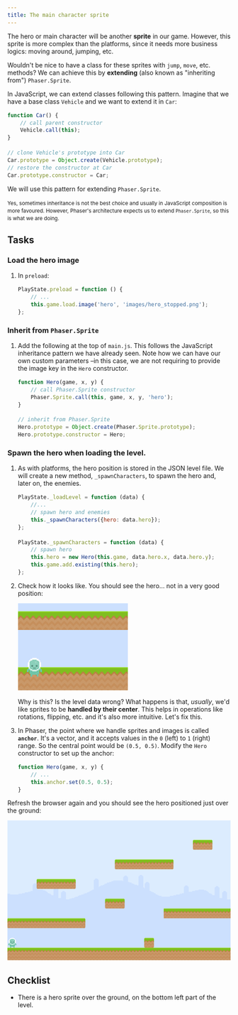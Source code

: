 ```yaml
---
title: The main character sprite
---
```


The hero or main character will be another **sprite** in our game. However, this sprite is more complex than the platforms, since it needs more business logics: moving around, jumping, etc.

Wouldn't be nice to have a class for these sprites with `jump`, `move`, etc. methods? We can achieve this by **extending** (also known as "inheriting from") `Phaser.Sprite`.

In JavaScript, we can extend classes following this pattern. Imagine that we have a base class `Vehicle` and we want to extend it in `Car`:

```js
function Car() {
    // call parent constructor
    Vehicle.call(this);
}

// clone Vehicle's prototype into Car
Car.prototype = Object.create(Vehicle.prototype);
// restore the constructor at Car
Car.prototype.constructor = Car;
```

We will use this pattern for extending `Phaser.Sprite`.

<small>Yes, sometimes inheritance is not the best choice and usually in JavaScript composition is more favoured. However, Phaser's architecture expects us to extend `Phaser.Sprite`, so this is what we are doing.</small>

## Tasks

### Load the hero image

1. In `preload`:

    ```js
    PlayState.preload = function () {
        // ...
        this.game.load.image('hero', 'images/hero_stopped.png');
    };
    ```

### Inherit from `Phaser.Sprite`

1. Add the following at the top of `main.js`. This follows the JavaScript inheritance pattern we have already seen. Note how we can have our own custom parameters –in this case, we are not requiring to provide the image key in the `Hero` constructor.

    ```js
    function Hero(game, x, y) {
        // call Phaser.Sprite constructor
        Phaser.Sprite.call(this, game, x, y, 'hero');
    }

    // inherit from Phaser.Sprite
    Hero.prototype = Object.create(Phaser.Sprite.prototype);
    Hero.prototype.constructor = Hero;
    ```

### Spawn the hero when loading the level.

1. As with platforms, the hero position is stored in the JSON level file. We will create a new method, `_spawnCharacters`, to spawn the hero and, later on, the enemies.

    ```js
    PlayState._loadLevel = function (data) {
        //...
        // spawn hero and enemies
        this._spawnCharacters({hero: data.hero});
    };

    PlayState._spawnCharacters = function (data) {
        // spawn hero
        this.hero = new Hero(this.game, data.hero.x, data.hero.y);
        this.game.add.existing(this.hero);
    };
    ```

2. Check how it looks like. You should see the hero… not in a very good position:

    ![Bad-positioned hero](/assets/platformer/hero_bad_position.png)

    Why is this? Is the level data wrong? What happens is that, _usually_, we'd like sprites to be **handled by their center**. This helps in operations like rotations, flipping, etc. and it's also more intuitive. Let's fix this.

3. In Phaser, the point where we handle sprites and images is called **`anchor`**. It's a vector, and it accepts values in the `0` (left) to `1` (right) range. So the central point would be `(0.5, 0.5)`. Modify the `Hero` constructor to set up the anchor:

    ```js
    function Hero(game, x, y) {
        // ...
        this.anchor.set(0.5, 0.5);
    }
    ```

Refresh the browser again and you should see the hero positioned just over the ground:

![Hero positioned correctly in the scenario](/assets/platformer/step03_check.png)

## Checklist

- There is a hero sprite over the ground, on the bottom left part of the level.
